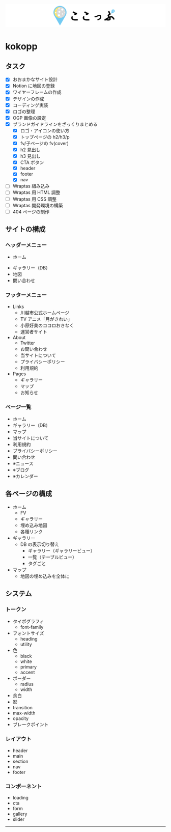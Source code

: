 <p align="center">
<a href="https://kawagoe.traveler20.site" target="_blank">
<img src="./public/github-header.png" alt="kokopp"/>
</a>
</p>

# kokopp

## タスク

-   [x] おおまかなサイト設計
-   [x] Notion に地図の登録
-   [x] ワイヤーフレームの作成
-   [x] デザインの作成
-   [x] コーディング実装
-   [x] ロゴの整理
-   [x] OGP 画像の設定
-   [x] ブランドガイドラインをざっくりまとめる
    -   [x] ロゴ・アイコンの使い方
    -   [x] トップページの h2/h3/p
    -   [x] fv/子ページの fv(cover)
    -   [x] h2 見出し
    -   [x] h3 見出し
    -   [x] CTA ボタン
    -   [x] header
    -   [x] footer
    -   [x] nav
-   [ ] Wraptas 組み込み
-   [ ] Wraptas 用 HTML 調整
-   [ ] Wraptas 用 CSS 調整
-   [ ] Wraptas 開発環境の構築
-   [ ] 404 ページの制作

## サイトの構成

### ヘッダーメニュー

-   ホーム
<!-- -   当サイトについて -->
-   ギャラリー（DB）
-   地図
-   問い合わせ

### フッターメニュー

-   Links
    -   川越市公式ホームページ
    -   TV アニメ「月がきれい」
    -   小原好美のココロおきなく
    -   運営者サイト
-   About
    -   Twitter
    -   お問い合わせ
    -   当サイトについて
    -   プライバシーポリシー
    -   利用規約
-   Pages
    -   ギャラリー
    -   マップ
    -   お知らせ
    <!-- -   カレンダー -->

### ページ一覧

-   ホーム
-   ギャラリー（DB）
-   マップ
-   当サイトについて
-   利用規約
-   プライバシーポリシー
-   問い合わせ
-   ※ニュース
-   ※ブログ
-   ※カレンダー

## 各ページの構成

-   ホーム
    -   FV
    -   ギャラリー
    -   埋め込み地図
    -   各種リンク
-   ギャラリー
    -   DB の表示切り替え
        -   ギャラリー（ギャラリービュー）
        -   一覧（テーブルビュー）
        -   タグごと
-   マップ
    -   地図の埋め込みを全体に

## システム

### トークン

-   タイポグラフィ
    -   font-family
-   フォントサイズ
    -   heading
    -   utility
-   色
    -   black
    -   white
    -   primary
    -   accent
-   ボーダー
    -   radius
    -   width
-   余白
-   影
-   transition
-   max-width
-   opacity
-   ブレークポイント

### レイアウト

-   header
-   main
-   section
-   nav
-   footer

### コンポーネント

-   loading
-   cta
-   form
-   gallery
-   slider

---
